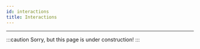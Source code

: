 ```yaml
---
id: interactions
title: Interactions
---
```


---------------

:::caution
Sorry, but this page is under construction!
:::